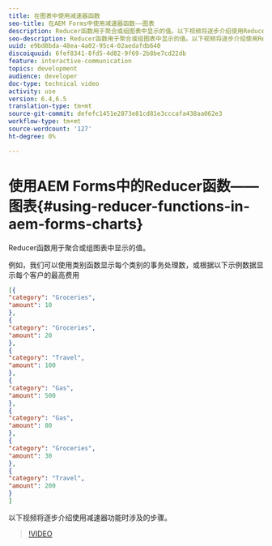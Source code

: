 ```yaml
---
title: 在图表中使用减速器函数
seo-title: 在AEM Forms中使用减速器函数——图表
description: Reducer函数用于聚合或组图表中显示的值。以下视频将逐步介绍使用Reducer函数时涉及的步骤。
seo-description: Reducer函数用于聚合或组图表中显示的值。以下视频将逐步介绍使用Reducer函数时涉及的步骤。
uuid: e9bd8bda-48ea-4a02-95c4-02aedafdb640
discoiquuid: 6fef8341-8fd5-4d82-9f69-2b8be7cd22db
feature: interactive-communication
topics: development
audience: developer
doc-type: technical video
activity: use
version: 6.4,6.5
translation-type: tm+mt
source-git-commit: defefc1451e2873e81cd81e3cccafa438aa062e3
workflow-type: tm+mt
source-wordcount: '127'
ht-degree: 0%

---
```



# 使用AEM Forms中的Reducer函数——图表{#using-reducer-functions-in-aem-forms-charts}

Reducer函数用于聚合或组图表中显示的值。


例如，我们可以使用类别函数显示每个类别的事务处理数，或根据以下示例数据显示每个客户的最高费用

```json
[{
"category": "Groceries",
"amount": 10
},
{
"category": "Groceries",
"amount": 20
},
{
"category": "Travel",
"amount": 100
},
{
"category": "Gas",
"amount": 500
},
{
"category": "Gas",
"amount": 80
},
{
"category": "Groceries",
"amount": 30
},
{
"category": "Travel",
"amount": 200
}
]
```

以下视频将逐步介绍使用减速器功能时涉及的步骤。

>[!VIDEO](https://video.tv.adobe.com/v/21368/?quality=9&learn=on)

